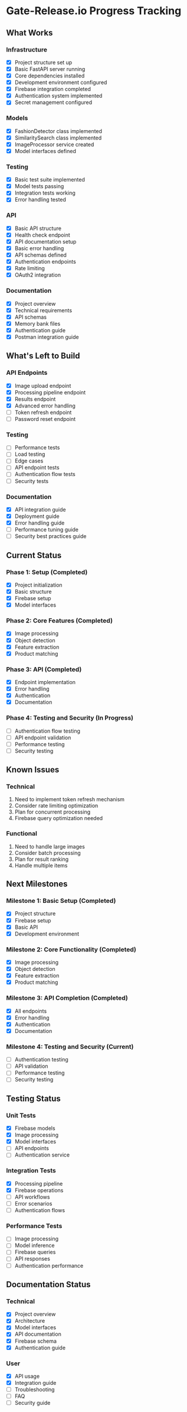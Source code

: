 # Gate-Release.io Progress Tracking

## What Works

### Infrastructure
- [x] Project structure set up
- [x] Basic FastAPI server running
- [x] Core dependencies installed
- [x] Development environment configured
- [x] Firebase integration completed
- [x] Authentication system implemented
- [x] Secret management configured

### Models
- [x] FashionDetector class implemented
- [x] SimilaritySearch class implemented
- [x] ImageProcessor service created
- [x] Model interfaces defined

### Testing
- [x] Basic test suite implemented
- [x] Model tests passing
- [x] Integration tests working
- [x] Error handling tested

### API
- [x] Basic API structure
- [x] Health check endpoint
- [x] API documentation setup
- [x] Basic error handling
- [x] API schemas defined
- [x] Authentication endpoints
- [x] Rate limiting
- [x] OAuth2 integration

### Documentation
- [x] Project overview
- [x] Technical requirements
- [x] API schemas
- [x] Memory bank files
- [x] Authentication guide
- [x] Postman integration guide

## What's Left to Build

### API Endpoints
- [x] Image upload endpoint
- [x] Processing pipeline endpoint
- [x] Results endpoint
- [x] Advanced error handling
- [ ] Token refresh endpoint
- [ ] Password reset endpoint

### Testing
- [ ] Performance tests
- [ ] Load testing
- [ ] Edge cases
- [ ] API endpoint tests
- [ ] Authentication flow tests
- [ ] Security tests

### Documentation
- [x] API integration guide
- [x] Deployment guide
- [x] Error handling guide
- [ ] Performance tuning guide
- [ ] Security best practices guide

## Current Status

### Phase 1: Setup (Completed)
- [x] Project initialization
- [x] Basic structure
- [x] Firebase setup
- [x] Model interfaces

### Phase 2: Core Features (Completed)
- [x] Image processing
- [x] Object detection
- [x] Feature extraction
- [x] Product matching

### Phase 3: API (Completed)
- [x] Endpoint implementation
- [x] Error handling
- [x] Authentication
- [x] Documentation

### Phase 4: Testing and Security (In Progress)
- [ ] Authentication flow testing
- [ ] API endpoint validation
- [ ] Performance testing
- [ ] Security testing

## Known Issues

### Technical
1. Need to implement token refresh mechanism
2. Consider rate limiting optimization
3. Plan for concurrent processing
4. Firebase query optimization needed

### Functional
1. Need to handle large images
2. Consider batch processing
3. Plan for result ranking
4. Handle multiple items

## Next Milestones

### Milestone 1: Basic Setup (Completed)
- [x] Project structure
- [x] Firebase setup
- [x] Basic API
- [x] Development environment

### Milestone 2: Core Functionality (Completed)
- [x] Image processing
- [x] Object detection
- [x] Feature extraction
- [x] Product matching

### Milestone 3: API Completion (Completed)
- [x] All endpoints
- [x] Error handling
- [x] Authentication
- [x] Documentation

### Milestone 4: Testing and Security (Current)
- [ ] Authentication testing
- [ ] API validation
- [ ] Performance testing
- [ ] Security testing

## Testing Status

### Unit Tests
- [x] Firebase models
- [x] Image processing
- [x] Model interfaces
- [ ] API endpoints
- [ ] Authentication service

### Integration Tests
- [x] Processing pipeline
- [x] Firebase operations
- [ ] API workflows
- [ ] Error scenarios
- [ ] Authentication flows

### Performance Tests
- [ ] Image processing
- [ ] Model inference
- [ ] Firebase queries
- [ ] API responses
- [ ] Authentication performance

## Documentation Status

### Technical
- [x] Project overview
- [x] Architecture
- [x] Model interfaces
- [x] API documentation
- [x] Firebase schema
- [x] Authentication guide

### User
- [x] API usage
- [x] Integration guide
- [ ] Troubleshooting
- [ ] FAQ
- [ ] Security guide 